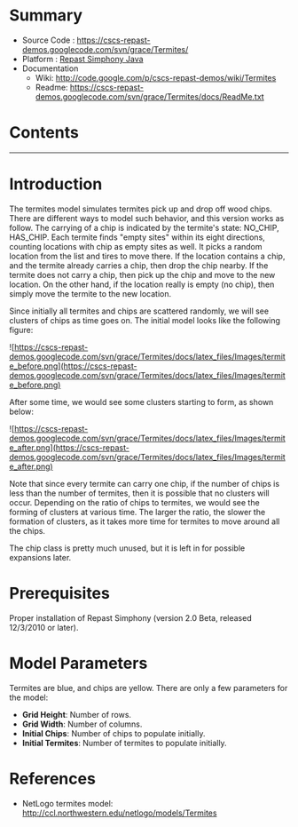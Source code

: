 # Summary #

  * Source Code   : https://cscs-repast-demos.googlecode.com/svn/grace/Termites/
  * Platform      : [Repast Simphony Java](RepastSJava.md)
  * Documentation
    * Wiki: http://code.google.com/p/cscs-repast-demos/wiki/Termites
    * Readme: https://cscs-repast-demos.googlecode.com/svn/grace/Termites/docs/ReadMe.txt

# Contents #



---


# Introduction #

The termites model simulates termites pick up and drop off wood chips.  There are different ways to model such behavior, and this version works as follow.  The carrying of a chip is indicated by the termite's state: NO\_CHIP, HAS\_CHIP.  Each termite finds "empty sites" within its eight directions, counting locations with chip as empty sites as well.  It picks a random location from the list and tires to move there.  If the location contains a chip, and the termite already carries a chip, then drop the chip nearby.  If the termite does not carry a chip, then pick up the chip and move to the new location.  On the other hand, if the location really is empty (no chip), then simply move the termite to the new location.

Since initially all termites and chips are scattered randomly, we will see clusters of chips as time goes on.  The initial model looks like the following figure:

![https://cscs-repast-demos.googlecode.com/svn/grace/Termites/docs/latex_files/Images/termite_before.png](https://cscs-repast-demos.googlecode.com/svn/grace/Termites/docs/latex_files/Images/termite_before.png)

After some time, we would see some clusters starting to form, as shown below:

![https://cscs-repast-demos.googlecode.com/svn/grace/Termites/docs/latex_files/Images/termite_after.png](https://cscs-repast-demos.googlecode.com/svn/grace/Termites/docs/latex_files/Images/termite_after.png)

Note that since every termite can carry one chip, if the number of chips is less than the number of termites, then it is possible that no clusters will occur.  Depending on the ratio of chips to termites, we would see the forming of clusters at various time.  The larger the ratio, the slower the formation of clusters, as it takes more time for termites to move around all the chips.

The chip class is pretty much unused, but it is left in for possible expansions later.

# Prerequisites #

Proper installation of Repast Simphony (version 2.0 Beta, released 12/3/2010 or later).

# Model Parameters #

Termites are blue, and chips are yellow.  There are only a few parameters for the model:

  * **Grid Height**:  Number of rows.
  * **Grid Width**:  Number of columns.
  * **Initial Chips**:  Number of chips to populate initially.
  * **Initial Termites**:  Number of termites to populate initially.

# References #

  * NetLogo termites model: http://ccl.northwestern.edu/netlogo/models/Termites
